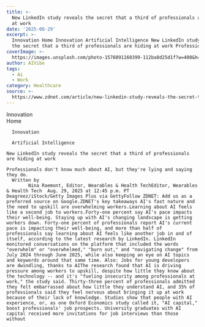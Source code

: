 ```yaml
---
title: >-
  New LinkedIn study reveals the secret that a third of professionals are hiding
  at work
date: '2025-08-29'
excerpt: >-
  Innovation Home Innovation Artificial Intelligence New LinkedIn study reveals
  the secret that a third of professionals are hiding at work Professional...
coverImage: >-
  https://images.unsplash.com/photo-1576091160399-112ba8d25d1f?w=400&h=200&fit=crop&auto=format
author: AIVibe
tags:
  - Ai
  - Work
category: Healthcare
source: >-
  https://www.zdnet.com/article/new-linkedin-study-reveals-the-secret-that-a-third-of-professionals-are-hiding-at-work/
---
```

Innovation      
      Home
    
      Innovation
    
      Artificial Intelligence
       
    New LinkedIn study reveals the secret that a third of professionals are hiding at work
     
    Professionals don't know much about AI, but they're lying and saying they do.
      Written by 
            Nina Raemont, Editor, Wearables & Health TechEditor, Wearables & Health Tech  Aug. 29, 2025 at 12:45 p.m. PT                           Deagreez/iStock/Getty Images Plus via GettyFollow ZDNET: Add us as a preferred source on Google.ZDNET's key takeaways AI's fast nature and the need to upskill are overwhelming workers.Learning about AI feels like a second job to workers.Forty-one percent say AI's pace impacts their well-being. Staying up with AI's changing landscape is getting workers down. Forty-one percent of professionals report AI's current pace is impacting their well-being, and more than half of professionals say learning about AI feels like another job in and of itself, according to the latest research by LinkedIn. LinkedIn monitored conversations on the platform that included the words "overwhelm" or "overwhelmed," "burn out," and "navigating change" from July 2024 through June 2025, while also keeping an eye on AI topics and keywords around that same time. Also: Jobs for young developers are dwindling, thanks to AIThe research found that AI is driving pressure among workers to upskill, despite how little they know about the technology -- and it's "fueling insecurity among professionals at work," the study said. Thirty-three percent of professionals admitted they felt embarrassed about how little they understand AI, and 35% of professionals said they feel nervous about bringing it up at work because of their lack of knowledge. Studies show that people with AI experience, or, as one Oxford Economics study called it, "AI capital," boost professionals' job prospects. University graduates with AI capital received more invitations for job interviews than those without
